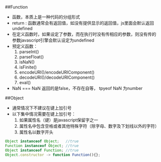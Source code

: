 ##Function
* 函数，本质上是一种代码的分组形式
* return : 函数通常会有返回值，如没有提供显示的返回值，js里面会默认返回undefined
* 在定义函数时，如果设定了参数，而在执行时没有传相应的参数，则没有传的参数javascript引擎会默认设定为undefined
* 预定义函数：
  1.  parseInt()
  2.  parseFloat()
  3.  isNaN()
  4.  isFinite()
  5.  encodeURI()/encodeURIComponent()
  6.  decodeURI()/decodeURIComponent()
  7.  eval()
* NaN === NaN 返回的是false，不存在自等， tpyeof NaN 为number

##Object
* 通常情况下不建议在键上加引号
* 以下集中情况需要在键上加引号：
  1.  如果属性名（键）是javascript保留字之一
  2.  属性名中包含空格或者其他特殊字符（除字母、数字及下划线以外的字符）
  3.  属性名以数字开头
```javascript
Object instanceof Object;   //true
Function instanceof Object; //true
Object instanceof Function; //true
Object.constructor -> function Function(){};
```
